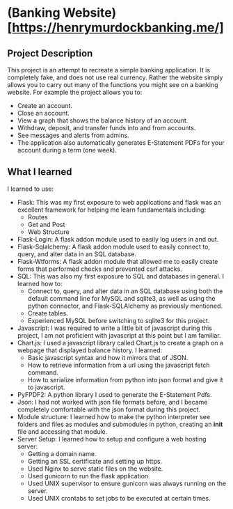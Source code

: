 # (Banking Website)[https://henrymurdockbanking.me/]

## Project Description
This project is an attempt to recreate a simple banking application. It is 
completely fake, and does not use real currency. Rather the website simply 
allows you to carry out many of the functions you might see on a banking 
website. For example the project allows you to:
- Create an account.
- Close an account.
- View a graph that shows the balance history of an account.
- Withdraw, deposit, and transfer funds into and from accounts.
- See messages and alerts from admins.
- The application also automatically generates E-Statement PDFs for your account during a term (one week).

## What I learned
I learned to use:
- Flask: This was my first exposure to web applications and flask was an excellent framework for helping me learn fundamentals including:
  - Routes
  - Get and Post
  - Web Structure
- Flask-Login: A flask addon module used to easily log users in and out.
- Flask-Sqlalchemy: A flask addon module used to easily connect to, query, and alter data in an SQL database.
- Flask-Wtforms: A flask addon module that allowed me to easily create forms that performed checks and prevented csrf attacks.
- SQL: This was also my first exposure to SQL and databases in general. I learned how to:
  - Connect to, query, and alter data in an SQL database using both the default command line for MySQL and sqlite3, as well as using the python connector, and Flask-SQLAlchemy as previously mentioned.
  - Create tables.
  - Experienced MySQL before switching to sqlite3 for this project.
- Javascript: I was required to write a little bit of javascript during this project, I am not proficient with javascript at this point but I am familiar.
- Chart.js: I used a javascript library called Chart.js to create a graph on a webpage that displayed balance history. I learned:
  - Basic javascript syntax and how it mirrors that of JSON.
  - How to retrieve information from a url using the javascript fetch command.
  - How to serialize information from python into json format and give it to javascript.
- PyFPDF2: A python library I used to generate the E-Statement Pdfs.
- Json: I had not worked with json file formats before, and I became completely comfortable with the json format during this project.
- Module structure: I learned how to make the python interpreter see folders and files as modules and submodules in python, creating an __init__ file and accessing that module.
- Server Setup: I learned how to setup and configure a web hosting server:
  - Getting a domain name.
  - Getting an SSL certificate and setting up https.
  - Used Nginx to serve static files on the website.
  - Used gunicorn to run the flask application.
  - Used UNIX supervisor to ensure gunicorn was always running on the server.
  - Used UNIX crontabs to set jobs to be executed at certain times.
